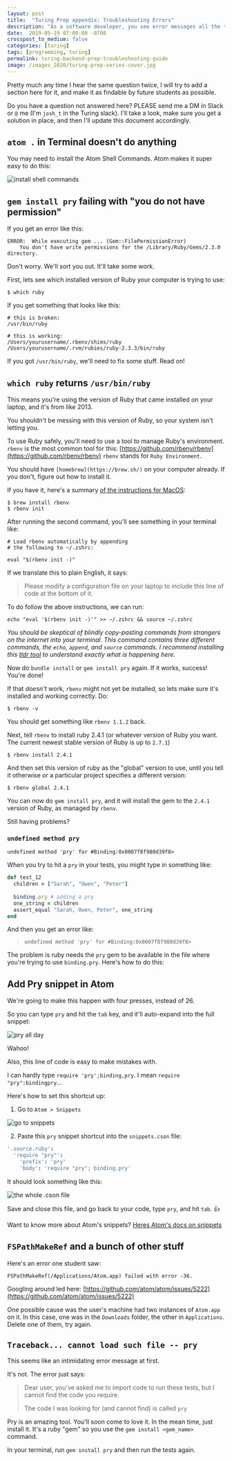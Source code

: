 ```yaml
---
layout: post
title:  "Turing Prep appendix: Troubleshooting Errors"
description: "As a software developer, you see error messages all the time. Here's a head start on some you may see at the beginning of your journey."
date:  2019-05-19 07:00:00 -0700
crosspost_to_medium: false
categories: [turing]
tags: [programming, turing]
permalink: turing-backend-prep-troubleshooting-guide
image: /images_2020/turing-prep-series-cover.jpg
---
```


Pretty much any time I hear the same question twice, I will try to add a section here for it, and make it as findable by future students as possible.

Do you have a question not answered here? PLEASE send me a DM in Slack or `@` me  (I'm `josh_t` in the Turing slack). I'll take a look, make sure you get a solution in place, and then I'll update this document accordingly.

## `atom .` in Terminal doesn't do anything

You may need to install the Atom Shell Commands. Atom makes it super easy to do this:

![install shell commands](/images/2018-09-14_turing_troubleshooting_01.jpg)

<!--more-->


## `gem install pry` failing with "you do not have permission"

If you get an error like this:

```
ERROR:  While executing gem ... (Gem::FilePermissionError)
    You don't have write permissions for the /Library/Ruby/Gems/2.3.0 directory.
```

Don't worry. We'll sort you out. It'll take some work. 

First, lets see which installed version of Ruby your computer is trying to use:

```
$ which ruby
```

If you get something that looks like this:
```shell
# this is broken:
/usr/bin/ruby

# this is working:
/Users/yourusername/.rbenv/shims/ruby
/Users/yourusername/.rvm/rubies/ruby-2.3.3/bin/ruby
```

If you got `/usr/bin/ruby`, we'll need to fix some stuff. Read on!

## `which ruby` returns `/usr/bin/ruby`

This means you're using the version of Ruby that came installed on your laptop, and it's from like 2013. 

You shouldn't be messing with this version of Ruby, so your system isn't letting you.

To use Ruby safely, you'll need to use a tool to manage Ruby's environment. `rbenv` is the most common tool for this: [https://github.com/rbenv/rbenv](https://github.com/rbenv/rbenv) `rbenv` stands for `Ruby Environment`.

You should have `[homebrew](https://brew.sh/)` on your computer already. If you don't, figure out how to install it.

If you have it, here's a summary [of the instructions for MacOS](https://github.com/rbenv/rbenv#homebrew-on-macos):

```shell
$ brew install rbenv
$ rbenv init
```

After running the second command, you'll see something in your terminal like:

```
# Load rbenv automatically by appending
# the following to ~/.zshrc:

eval "$(rbenv init -)"
```

If we translate this to plain English, it says: 

> Please modify a configuration file on your laptop to include this line of code at the bottom of it.

To do follow the above instructions, we can run:

```
echo "eval '$(rbenv init -)'" >> ~/.zshrc && source ~/.zshrc
```

_You should be skeptical of blindly copy-pasting commands from strangers on the internet into your terminal. This command contains three different commands, the `echo`, `append`, and `source` commands. I recommend installing this [tldr tool](https://github.com/tldr-pages/tldr) to understand exactly what is happening here._

Now do `bundle install` or `gem install pry` again. If it works, success! You're done! 

If that _doesn't_ work, `rbenv` might not yet be installed, so lets make sure it's installed and working correctly. Do:

```
$ rbenv -v
```

You should get something like `rbenv 1.1.2` back.

Next, tell `rbenv` to install ruby 2.4.1 (or whatever version of Ruby you want. The current newest stable version of Ruby is up to `2.7.1`)

```
$ rbenv install 2.4.1
```

And then set this version of ruby as the "global" version to use, until you tell it otherwise or a particular project specifies a different version:

```
$ rbenv global 2.4.1
```

You can now do `gem install pry`, and it will install the gem to the `2.4.1` version of Ruby, as managed by `rbenv`.


Still having problems? 

### `undefined method pry`

`undefined method 'pry' for #Binding:0x0007f8f980d39f8>`

When you try to hit a `pry` in your tests, you might type in something like:

```ruby
def test_12
  children = ["Sarah", "Owen", "Peter"]
  
  binding.pry # adding a pry
  one_string = children
  assert_equal "Sarah, Owen, Peter", one_string
end
```

And then you get an error like: 

> `undefined method 'pry' for #Binding:0x0007f8f980d39f8>`

The problem is ruby needs the `pry` gem to be available in the file where you're trying to use `binding.pry`. Here's how to do this:


## Add Pry snippet in Atom

We're going to make this happen with four presses, instead of 26.

So you can type `pry` and hit the `tab` key, and it'll auto-expand into the full snippet:

![pry all day](/images/2019-09-20-pry-04.gif)

Wahoo!


Also, this line of code is easy to make mistakes with. 

I can hardly type `require 'pry';binding,pry`. I mean `require "pry":bindingpry`...


Here's how to set this shortcut up:

1. Go to `Atom > Snippets`

![go to snippets](/images/2019-09-20-pry-03.jpg)

2. Paste this `pry` snippet shortcut into the `snippets.cson` file:

```cson
'.source.ruby':
  'require "pry"':
    'prefix': 'pry'
    'body': 'require "pry"; binding.pry'
```

It should look something like this:

![the whole .cson file](/images/2019-09-20-pry-05.jpg)

Save and close this file, and go back to your code, type `pry`, and hit `tab`. 👍


Want to know more about Atom's snippets? [Heres Atom's docs on snippets](https://flight-manual.atom.io/using-atom/sections/snippets/)


## `FSPathMakeRef` and a bunch of other stuff

Here's an error one student saw:

`FSPathMakeRef(/Applications/Atom.app) failed with error -36.`

Googling around led here: [https://github.com/atom/atom/issues/5222](https://github.com/atom/atom/issues/5222)

One possible cause was the user's machine had two instances of `Atom.app` on it. In this case, one was in the `Downloads` folder, the other in `Applications`. Delete one of them, try again.

## `Traceback... cannot load such file -- pry`

This seems like an intimidating error message at first. 

It's not. The error just says:

> Dear user, you've asked me to import code to run these tests, but I cannot find the code you require. 
>
> The code I was looking for (and cannot find) is called `pry`

Pry is an amazing tool. You'll soon come to love it. In the mean time, just install it. It's a ruby "gem" so you use the `gem install <gem_name>` command.

In your terminal, run `gem install pry` and then run the tests again. 

